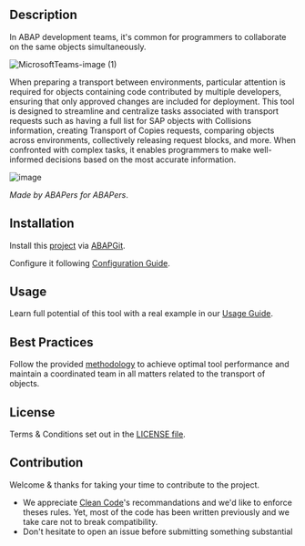 
## Description
In ABAP development teams, it's common for programmers to collaborate on the same objects simultaneously. 

![MicrosoftTeams-image (1)](https://github.com/Mango-CorpGitHub/TransportManagementTool/assets/158566836/d201d7ea-ea49-483e-b3ad-708273f21192)

When preparing a transport between environments, particular attention is required for objects containing code contributed by multiple developers, ensuring that only approved changes are included for deployment. This tool is designed to streamline and centralize tasks associated with transport requests such as having a full list for SAP objects with Collisions information, creating Transport of Copies requests, comparing objects across environments, collectively releasing request blocks, and more. When confronted with complex tasks, it enables programmers to make well-informed decisions based on the most accurate information.

![image](https://github.com/Mango-CorpGitHub/TransportManagementTool/assets/158566836/716cfbd0-b585-439e-8efe-48d8ea463b5d)


*Made by ABAPers for ABAPers*.

## Installation
Install this [project](INSTALL.md) via [ABAPGit](https://abapgit.org/). 

Configure it following [Configuration Guide](CONFIGURATION.md). 
  
## Usage
Learn full potential of this tool with a real example in our [Usage Guide](USAGE.md).

## Best Practices
Follow the provided [methodology](METHODOLOGY.md) to achieve optimal tool performance and maintain a coordinated team in all matters related to the transport of objects.

## License
Terms & Conditions set out in the [LICENSE file](LICENSE).

## Contribution
Welcome & thanks for taking your time to contribute to the project.
  * We appreciate [Clean Code](https://github.com/SAP/styleguides/blob/main/clean-abap/CleanABAP.md#avoid-encodings-esp-hungarian-notation-and-prefixes)'s recommandations and we'd like to enforce theses rules. Yet, most of the code has been written previously and we take care not to break compatibility.
  * Don't hesitate to open an issue before submitting something substantial


